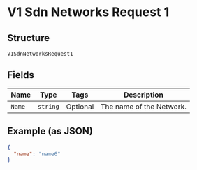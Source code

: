 
# V1 Sdn Networks Request 1

## Structure

`V1SdnNetworksRequest1`

## Fields

| Name | Type | Tags | Description |
|  --- | --- | --- | --- |
| `Name` | `string` | Optional | The name of the Network. |

## Example (as JSON)

```json
{
  "name": "name6"
}
```

